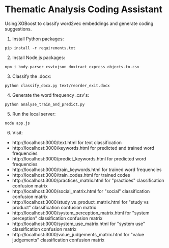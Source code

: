 # Thematic Analysis Coding Assistant

Using XGBoost to classify word2vec embeddings and generate coding suggestions.

1) Install Python packages:
```
pip install -r requirements.txt
```
2) Install Node.js packages:
```
npm i body-parser csvtojson doxtract express objects-to-csv
```
3) Classify the .docx:
```
python classify_docx.py text/reorder_exit.docx
```
4) Generate the word frequency .csv's:
```
python analyse_train_and_predict.py
```
5) Run the local server:
```
node app.js
```
6) Visit:
* http://localhost:3000/text.html for text classification
* http://localhost:3000/keywords.html for predicted and trained word frequencies
* http://localhost:3000/predict_keywords.html for predicted word frequencies
* http://localhost:3000/train_keywords.html for trained word frequencies
* http://localhost:3000/train_codes.html for trained codes
* http://localhost:3000/practices_matrix.html for "practices" classification confusion matrix
* http://localhost:3000/social_matrix.html for "social" classification confusion matrix
* http://localhost:3000/study_vs_product_matrix.html for "study vs product" classification confusion matrix
* http://localhost:3000/system_perception_matrix.html for "system perception" classification confusion matrix
* http://localhost:3000/system_use_matrix.html for "system use" classification confusion matrix
* http://localhost:3000/value_judgements_matrix.html for "value judgements" classification confusion matrix
